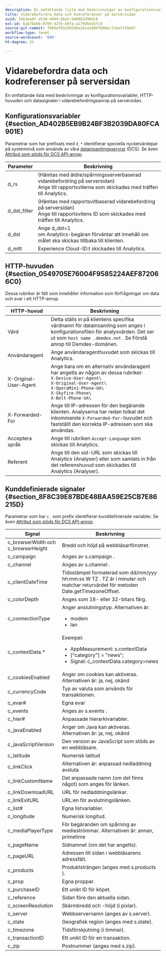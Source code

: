 ```yaml
---
description: En omfattande lista med beskrivningar av konfigurationsvariabler, HTTP-huvuden och datasignaler i vidarebefordringsanrop på serversidan.
title: Vidarebefordra data och kodreferenser på serversidan
uuid: 3eb3ea0f-a530-448d-bba5-6408b2490dc8
exl-id: 6ab7bbb6-0709-427b-b9fa-a179dbe55fc9
source-git-commit: f669af03a502d8a24cea3047b96ec7cba7c59e6f
workflow-type: tm+mt
source-wordcount: '604'
ht-degree: 2%

---
```


# Vidarebefordra data och kodreferenser på serversidan

En omfattande lista med beskrivningar av konfigurationsvariabler, HTTP-huvuden och datasignaler i vidarebefordringsanrop på serversidan.

## Konfigurationsvariabler {#section_AD402B5EB9B24BF3B2039DA80FCA901E}

Parametrar som har prefixats med `d_*` identifierar speciella nyckelvärdepar på systemnivå som används av våra [datainsamlingsservrar](https://experienceleague.adobe.com/docs/audience-manager/user-guide/reference/system-components/components-data-collection.html) (DCS). Se även [Attribut som stöds för DCS API-anrop](https://experienceleague.adobe.com/docs/audience-manager/user-guide/api-and-sdk-code/dcs/dcs-api-reference/dcs-keys.html).

| Parameter | Beskrivning |
|--- |--- |
| d_rs | (Hämtas med äldre/spårningsserverbaserad vidarebefordring på serversidan) <br>Ange till rapportsviterna som skickades med träffen till Analytics. |
| d_dst_filter | (Hämtas med rapportsvitbaserad vidarebefordring på serversidan) <br>Ange till rapportsvitens ID som skickades med träffen till Analytics. |
| d_dst | Ange d_dst=1 <br>om Analytics-begäran förväntar att innehåll om målet ska skickas tillbaka till klienten. |
| d_mitt | Experience Cloud-ID:t skickades till Analytics. |

## HTTP-huvuden {#section_0549705E76004F9585224AEF872066C0}

Dessa rubriker är fält som innehåller information som förfrågningar om data och svar i ett HTTP-anrop.

<!-- Meike, missing link in table below: "See Understanding Calls to the Demdex Domain" -->

| HTTP-huvud | Beskrivning |
|--- |--- |
| Värd | Detta ställs in på klientens specifika värdnamn för datainsamling som anges i konfigurationsfilen för analysvärden. Det ser ut som   `host name .demdex.net` .  Se Förstå anrop till Demdex-domänen. |
| Användaragent | Ange användaragenthuvudet som skickas till Analytics. |
| X-Original-User-Agent | Ange bara om en alternativ användaragent har angetts av någon av dessa rubriker: </br>`X-Device-User-Agent\ ` </br>`X-Original-User-Agent\`   </br>`X-OperaMini-Phone-UA\`   </br>`X-Skyfire-Phone\`    </br>`X-Bolt-Phone-UA\` |
| X-Forwarded-For | Ange till IP-adressen för den begärande klienten. Analyserna har redan tolkat det inkommande `X-Forwarded-For`-huvudet och fastställt den korrekta IP-adressen som ska användas. |
| Acceptera språk | Ange till rubriken `Accept-Language` som skickas till Analytics. |
| Referent | Ange till den sid-URL som skickas till Analytics (Analyser) eller som samlats in från det referenshuvud som skickades till Analytics (Analyser). |

## Kunddefinierade signaler {#section_8F8C39E87BDE48BAA59E25CB7E86215D}

Parametrar som har `c_` som prefix identifierar kunddefinierade variabler. Se även [Attribut som stöds för DCS API-anrop](https://experienceleague.adobe.com/docs/audience-manager/user-guide/api-and-sdk-code/dcs/dcs-api-reference/dcs-keys.html).

| Signal | Beskrivning |
|--- |--- |
| c_browserWidth och c_browserHeight | Bredd och höjd på webbläsarfönstret. |
| c_campaign | Anges av s.campaign . |
| c_channel | Anges av s.channel . |
| c_clientDateTime | Tidsstämpel formaterad som   dd/mm/yyy hh:mm:ss W TZ .    TZ är i minuter och matchar returvärdet för metoden Date.getTimezoneOffset. |
| c_colorDepth | Anges som 16- eller 32-bitars färg. |
| c_connectionType | Anger anslutningstyp. Alternativen är:<ul><li>modem</li><li>lan</li></ul> |
| c_contextData.* | Exempel:<ul><li>AppMeasurement: s.contextData</li><li>[&quot;category&quot;] = &quot;news&quot;;</li><li>Signal:  c_contextData.category=news</li></ul> |
| c_cookiesEnabled | Anger om cookies kan aktiveras. Alternativen är: ja, nej, okänd |
| c_currencyCode | Typ av valuta som används för transaktionen. |
| c_evar# | Egna evar |
| c_events | Anges av s.events . |
| c_hier# | Anpassade hierarkivariabler. |
| c_javaEnabled | Anger om Java kan aktiveras. Alternativen är: ja, nej, okänd |
| c_javaScriptVersion | Den version av JavaScript som stöds av en webbläsare. |
| c_latitude | Numerisk latitud |
| c_linkClick | Alternativen är: anpassad nedladdning avsluta |
| c_linkCustomName | Det anpassade namn (om det finns något) som anges för länken. |
| c_linkDownloadURL | URL för nedladdningslänkar. |
| c_linkExitURL | URL:en för avslutningslänken. |
| c_list# | Egna listvariabler. |
| c_longitude | Numerisk longitud. |
| c_mediaPlayerType | För begäranden om spårning av medieströmmar. Alternativen är:  annan, primetime |
| c_pageName | Sidnamnet (om det har angetts). |
| c_pageURL | Adressen till sidan i webbläsarens adressfält. |
| c_products | Produktsträngen (anges med s.products ). |
| c_prop | Egna proppar. |
| c_purchaseID | Ett unikt ID för köpet. |
| c_reference | Sidan före den aktuella sidan. |
| c_screenResolution | Skärmbredd och -höjd (i pixlar). |
| c_server | Webbservernamn (anges av s.server). |
| c_state | Geografisk region (anges med s.state). |
| c_timezone | Tidsförskjutning (i timmar). |
| c_transactionID | Ett unikt ID för en transaktion. |
| c_zip | Postnummer (anges med s.zip). |
